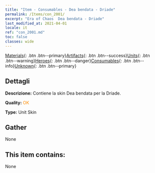 ```yaml
---
title: "Item - Consumables - Dea bendata - Driade"
permalink: /Items/con_2001/
excerpt: "Era of Chaos  Dea bendata - Driade"
last_modified_at: 2021-04-01
locale: it
ref: "con_2001.md"
toc: false
classes: wide
---
```

 [Materials](/it/Items/){: .btn .btn--primary}[Artifacts](/it/Items/Artifacts/){: .btn .btn--success}[Units](/it/Items/Units/){: .btn .btn--warning}[Heroes](/it/Items/Heroes/){: .btn .btn--danger}[Consumables](/it/Items/Consumables/){: .btn .btn--info}[Unknown](/it/Items/Unknown/){: .btn .btn--primary}

## Dettagli
 **Descrizione:** Contiene la skin Dea bendata per la Driade.

 **Quality:** <span style="color: #FF8C00">OK</span>

 **Type:** Unit Skin

## Gather

  None

## This item contains:

  None

